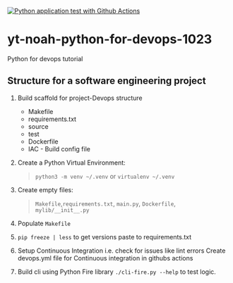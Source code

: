 [![Python application test with Github Actions](https://github.com/evinai/yt-noah-python-for-devops-1023/actions/workflows/devops.yml/badge.svg)](https://github.com/evinai/yt-noah-python-for-devops-1023/actions/workflows/devops.yml)

# yt-noah-python-for-devops-1023
Python for devops tutorial
## Structure for a software engineering project
1. Build scaffold for project-Devops structure
    - Makefile
    - requirements.txt
    - source
    - test
    - Dockerfile
    - IAC - Build config file

2. Create a Python Virtual Environment: 

    > `python3 -m venv ~/.venv` or `virtualenv ~/.venv`
3. Create empty files: 
    > `Makefile`,`requirements.txt`, `main.py`, `Dockerfile`, `mylib/__init__.py`
4. Populate `Makefile`
5. `pip freeze | less` to get versions paste to requirements.txt
6. Setup Continuous Integration i.e. check for issues like lint errors Create devops.yml file for Continuous integration in githubs actions

7. Build cli using Python Fire library `./cli-fire.py --help` to test logic. 
